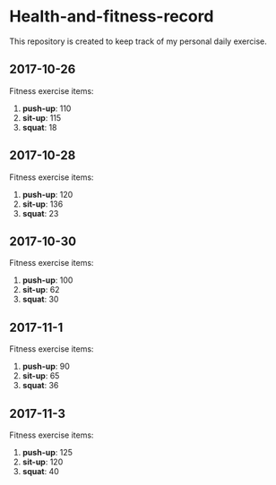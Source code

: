 # Health-and-fitness-record
This repository is created to keep track of my personal daily exercise.


## 2017-10-26
Fitness exercise items:
1. __push-up__: 110  
2. __sit-up__:  115  
3. __squat__:   18   


## 2017-10-28
Fitness exercise items:
1. __push-up__: 120  
2. __sit-up__:  136
3. __squat__:   23  


## 2017-10-30
Fitness exercise items:
1. __push-up__: 100  
2. __sit-up__:  62  
3. __squat__:   30


## 2017-11-1
Fitness exercise items:
1. __push-up__: 90  
2. __sit-up__:  65  
3. __squat__:   36


## 2017-11-3
Fitness exercise items:
1. __push-up__: 125  
2. __sit-up__:  120  
3. __squat__:   40





